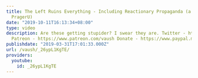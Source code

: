 ```yaml
---
title: The Left Ruins Everything - Including Reactionary Propaganda (a Response to
  PragerU)
date: "2019-10-11T16:13:34+08:00"
type: video
description: Are these getting stupider? I swear they are. Twitter - https://twitter.com/VaushV
  Patreon - https://www.patreon.com/vaush Donate - https://www.paypal.me/vaush
publishdate: "2019-03-31T17:01:33.000Z"
url: /vaush/_26ypL1KgTE/
providers:
  youtube:
    id: _26ypL1KgTE
---
```

